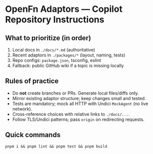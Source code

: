 # OpenFn Adaptors — Copilot Repository Instructions

## What to prioritize (in order)
1) Local docs in `./docs/*.md` (authoritative)
2) Recent adaptors in `./packages/*` (layout, naming, tests)
3) Repo configs: `package.json`, tsconfig, eslint
4) Fallback: public GitHub wiki if a topic is missing locally

## Rules of practice
- Do **not** create branches or PRs. Generate local files/diffs only.
- Mirror existing adaptor structure; keep changes small and tested.
- Tests are mandatory; mock all HTTP with Undici `MockAgent` (no live network).
- Cross-reference choices with relative links to `./docs/...`.
- Follow TLS/Undici patterns; pass `origin` on redirecting requests.

## Quick commands
`pnpm i && pnpm lint && pnpm test && pnpm build`
